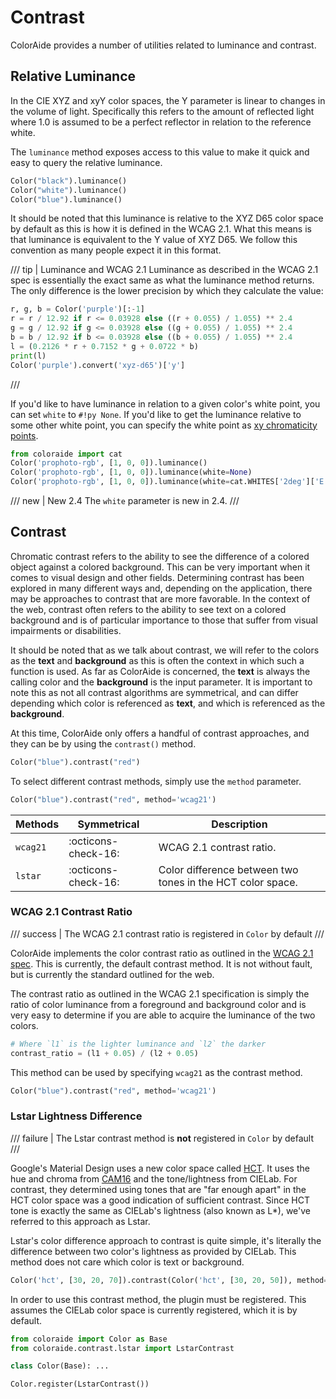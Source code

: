# Contrast

ColorAide provides a number of utilities related to luminance and contrast.

## Relative Luminance

In the CIE XYZ and xyY color spaces, the Y parameter is linear to changes in the volume of light. Specifically this
refers to the amount of reflected light where 1.0 is assumed to be a perfect reflector in relation to the reference
white.

The `luminance` method exposes access to this value to make it quick and easy to query the relative luminance.

```py play
Color("black").luminance()
Color("white").luminance()
Color("blue").luminance()
```

It should be noted that this luminance is relative to the XYZ D65 color space by default as this is how it is defined
in the WCAG 2.1. What this means is that luminance is equivalent to the Y value of XYZ D65. We follow this convention
as many people expect it in this format.

/// tip | Luminance and WCAG 2.1
Luminance as described in the WCAG 2.1 spec is essentially the exact same as what the luminance method returns. The
only difference is the lower precision by which they calculate the value:

```py play
r, g, b = Color('purple')[:-1]
r = r / 12.92 if r <= 0.03928 else ((r + 0.055) / 1.055) ** 2.4
g = g / 12.92 if g <= 0.03928 else ((g + 0.055) / 1.055) ** 2.4
b = b / 12.92 if b <= 0.03928 else ((b + 0.055) / 1.055) ** 2.4
l = (0.2126 * r + 0.7152 * g + 0.0722 * b)
print(l)
Color('purple').convert('xyz-d65')['y']
```
///

If you'd like to have luminance in relation to a given color's white point, you can set `white` to `#!py None`. If you'd
like to get the luminance relative to some other white point, you can specify the white point as
[xy chromaticity points](./chromaticity.md).

```py play
from coloraide import cat
Color('prophoto-rgb', [1, 0, 0]).luminance()
Color('prophoto-rgb', [1, 0, 0]).luminance(white=None)
Color('prophoto-rgb', [1, 0, 0]).luminance(white=cat.WHITES['2deg']['E'])
```

/// new | New 2.4
The `white` parameter is new in 2.4.
///

## Contrast

Chromatic contrast refers to the ability to see the difference of a colored object against a colored background. This
can be very important when it comes to visual design and other fields. Determining contrast has been explored in many
different ways and, depending on the application, there may be approaches to contrast that are more favorable. In the
context of the web, contrast often refers to the ability to see text on a colored background and is of particular
importance to those that suffer from visual impairments or disabilities.

It should be noted that as we talk about contrast, we will refer to the colors as the **text** and **background** as
this is often the context in which such a function is used. As far as ColorAide is concerned, the **text** is always the
calling color and the **background** is the input parameter. It is important to note this as not all contrast algorithms
are symmetrical, and can differ depending which color is referenced as **text**, and which is referenced as the
**background**.

At this time, ColorAide only offers a handful of contrast approaches, and they can be by using the `contrast()` method.

```py play
Color("blue").contrast("red")
```

To select different contrast methods, simply use the `method` parameter.

```py play
Color("blue").contrast("red", method='wcag21')
```

Methods  | Symmetrical         | Description
-------- | ------------------  | -----------
`wcag21` | :octicons-check-16: | WCAG 2.1 contrast ratio.
`lstar`  | :octicons-check-16: | Color difference between two tones in the HCT color space.


### WCAG 2.1 Contrast Ratio

/// success | The WCAG 2.1 contrast ratio is registered in `Color` by default
///

ColorAide implements the color contrast ratio as outlined in the [WCAG 2.1 spec](https://www.w3.org/TR/WCAG21/#dfn-contrast-ratio).
This is currently, the default contrast method. It is not without fault, but is currently the standard outlined for the
web.

The contrast ratio as outlined in the WCAG 2.1 specification is simply the ratio of color luminance from a foreground
and background color and is very easy to determine if you are able to acquire the luminance of the two colors.

```py
# Where `l1` is the lighter luminance and `l2` the darker
contrast_ratio = (l1 + 0.05) / (l2 + 0.05)
```

This method can be used by specifying `wcag21` as the contrast method.

```py play
Color("blue").contrast("red", method='wcag21')
```

### Lstar Lightness Difference

/// failure | The Lstar contrast method is **not** registered in `Color` by default
///

Google's Material Design uses a new color space called [HCT](./colors/hct.md). It uses the hue and chroma from
[CAM16](./colors/cam16_jmh.md) and the tone/lightness from CIELab. For contrast, they determined using tones that are
"far enough apart" in the HCT color space was a good indication of sufficient contrast. Since HCT tone is exactly the
same as CIELab's lightness (also known as L\*), we've referred to this approach as Lstar.

Lstar's color difference approach to contrast is quite simple, it's literally the difference between two color's
lightness as provided by CIELab. This method does not care which color is text or background.

```py play
Color('hct', [30, 20, 70]).contrast(Color('hct', [30, 20, 50]), method='lstar')
```

In order to use this contrast method, the plugin must be registered. This assumes the CIELab color space is currently
registered, which it is by default.

```py
from coloraide import Color as Base
from coloraide.contrast.lstar import LstarContrast

class Color(Base): ...

Color.register(LstarContrast())
```
